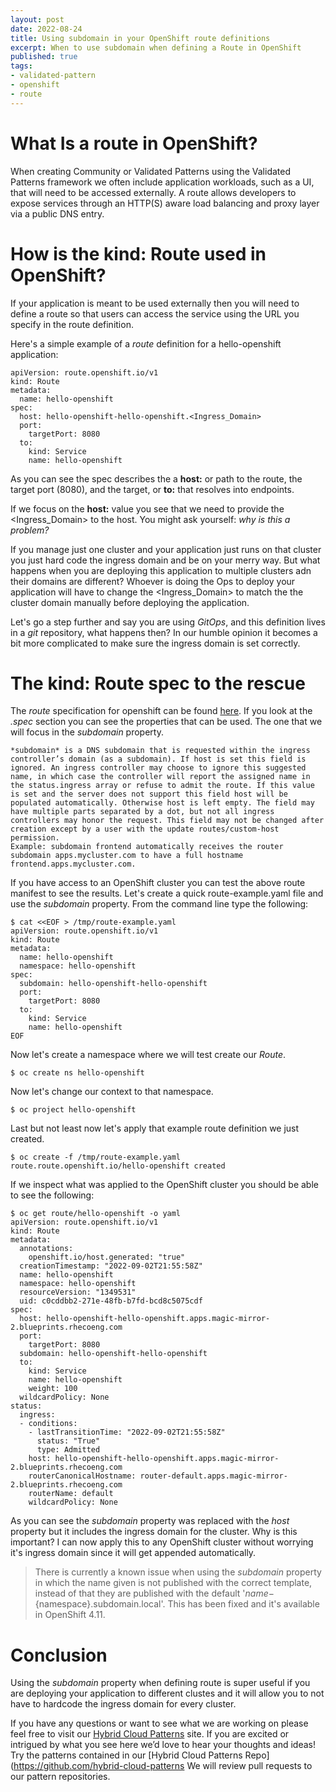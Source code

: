 ```yaml
---
layout: post
date: 2022-08-24
title: Using subdomain in your OpenShift route definitions
excerpt: When to use subdomain when defining a Route in OpenShift
published: true
tags:
- validated-pattern
- openshift
- route
---
```


# What Is a route in OpenShift?

When creating Community or Validated Patterns using the Validated Patterns framework we often include application workloads, such as a UI, that will need to be accessed externally. A route allows developers to expose services through an HTTP(S) aware load balancing and proxy layer via a public DNS entry. 

# How is the kind: Route used in OpenShift?

If your application is meant to be used externally then you will need to define a route so that users can access the service using the URL you specify in the route definition.

Here's a simple example of a *route* definition for a hello-openshift application:

```
apiVersion: route.openshift.io/v1
kind: Route
metadata:
  name: hello-openshift
spec:
  host: hello-openshift-hello-openshift.<Ingress_Domain> 
  port:
    targetPort: 8080
  to:
    kind: Service
    name: hello-openshift
```

As you can see the spec describes the a **host:**  or path to the route, the target port (8080), and the target, or **to:** that resolves into endpoints.

If we focus on the **host:** value you see that we need to provide the <Ingress_Domain> to the host. You might ask yourself: *why is this a problem?*

If you manage just one cluster and your application just runs on that cluster you just hard code the ingress domain and be on your merry way.  But what happens when you are deploying this application to multiple clusters adn their domains are different?  Whoever is doing the Ops to deploy your application will have to change the <Ingress_Domain> to match the the cluster domain manually before deploying the application.

Let's go a step further and say you are using *GitOps*, and this definition lives in a *git* repository, what happens then? In our humble opinion it becomes a bit more complicated to make sure the ingress domain is set correctly.

# The kind: Route spec to the rescue

The *route* specification for openshift can be found [here](https://docs.openshift.com/container-platform/4.11/rest_api/network_apis/route-route-openshift-io-v1.html#spec). If you look at the *.spec* section you can see the properties that can be used. The one that we will focus in the *subdomain* property.

```
*subdomain* is a DNS subdomain that is requested within the ingress controller’s domain (as a subdomain). If host is set this field is ignored. An ingress controller may choose to ignore this suggested name, in which case the controller will report the assigned name in the status.ingress array or refuse to admit the route. If this value is set and the server does not support this field host will be populated automatically. Otherwise host is left empty. The field may have multiple parts separated by a dot, but not all ingress controllers may honor the request. This field may not be changed after creation except by a user with the update routes/custom-host permission.
Example: subdomain frontend automatically receives the router subdomain apps.mycluster.com to have a full hostname frontend.apps.mycluster.com.
```
If you have access to an OpenShift cluster you can test the above route manifest to see the results.  Let's create a quick route-example.yaml file and use the *subdomain* property. 
From the command line type the following:
```
$ cat <<EOF > /tmp/route-example.yaml
apiVersion: route.openshift.io/v1
kind: Route
metadata:
  name: hello-openshift
  namespace: hello-openshift
spec:
  subdomain: hello-openshift-hello-openshift 
  port:
    targetPort: 8080
  to:
    kind: Service
    name: hello-openshift
EOF
```
Now let's create a namespace where we will test create our *Route*.
```
$ oc create ns hello-openshift
```
Now let's change our context to that namespace.
```
$ oc project hello-openshift
```
Last but not least now let's apply that example route definition we just created.
```
$ oc create -f /tmp/route-example.yaml 
route.route.openshift.io/hello-openshift created
```
If we inspect what was applied to the OpenShift cluster you should be able to see the following:
```
$ oc get route/hello-openshift -o yaml
apiVersion: route.openshift.io/v1
kind: Route
metadata:
  annotations:
    openshift.io/host.generated: "true"
  creationTimestamp: "2022-09-02T21:55:58Z"
  name: hello-openshift
  namespace: hello-openshift
  resourceVersion: "1349531"
  uid: c0cddbb2-271e-48fb-b7fd-bcd8c5075cdf
spec:
  host: hello-openshift-hello-openshift.apps.magic-mirror-2.blueprints.rhecoeng.com
  port:
    targetPort: 8080
  subdomain: hello-openshift-hello-openshift
  to:
    kind: Service
    name: hello-openshift
    weight: 100
  wildcardPolicy: None
status:
  ingress:
  - conditions:
    - lastTransitionTime: "2022-09-02T21:55:58Z"
      status: "True"
      type: Admitted
    host: hello-openshift-hello-openshift.apps.magic-mirror-2.blueprints.rhecoeng.com
    routerCanonicalHostname: router-default.apps.magic-mirror-2.blueprints.rhecoeng.com
    routerName: default
    wildcardPolicy: None
```
As you can see the *subdomain* property was replaced with the *host* property but it includes the ingress domain for the cluster. Why is this important? I can now apply this to any OpenShift cluster without worrying it's ingress domain since it will get appended automatically. 
> There is currently a known issue when using the *subdomain* property in which the name given is not published with the correct template, instead of that they are published with the default '${name}-${namespace}.subdomain.local'. This has been fixed and it's available in OpenShift 4.11.

# Conclusion
Using the *subdomain* property when defining route is super useful if you are deploying your application to different clustes and it will allow you to not have to hardcode the ingress domain for every cluster.

If you have any questions or want to see what we are working on please feel free to visit our [Hybrid Cloud Patterns](https://hybrid-cloud-patterns.io/) site. If you are excited or intrigued by what you see here we’d love to hear your thoughts and ideas! Try the patterns contained in our [Hybrid Cloud Patterns Repo](https://github.com/hybrid-cloud-patterns We will review pull requests to our pattern repositories.